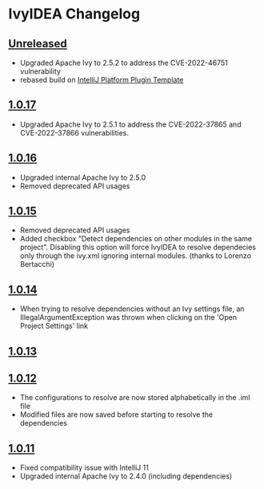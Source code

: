 <!-- Keep a Changelog guide -> https://keepachangelog.com -->

# IvyIDEA Changelog

## [Unreleased]
- Upgraded Apache Ivy to 2.5.2 to address the CVE-2022-46751 vulnerability
- rebased build on [IntelliJ Platform Plugin Template](https://github.com/JetBrains/intellij-platform-plugin-template)

## [1.0.17]
- Upgraded Apache Ivy to 2.5.1 to address the CVE-2022-37865 and CVE-2022-37866 vulnerabilities.

## [1.0.16]
- Upgraded internal Apache Ivy to 2.5.0
- Removed deprecated API usages

## [1.0.15]
- Removed deprecated API usages
- Added checkbox "Detect dependencies on other modules in the same project". Disabling this option will force IvyIDEA to resolve dependecies only through the ivy.xml ignoring internal modules. (thanks to Lorenzo Bertacchi)

## [1.0.14]
- When trying to resolve dependencies without an Ivy settings file, an IllegalArgumentException was thrown when clicking on the 'Open Project Settings' link

## [1.0.13]

## [1.0.12]
- The configurations to resolve are now stored alphabetically in the .iml file
- Modified files are now saved before starting to resolve the dependencies

## [1.0.11]
- Fixed compatibility issue with IntelliJ 11
- Upgraded internal Apache Ivy to 2.4.0 (including dependencies)

[Unreleased]: https://github.com/guymahieu/ivyidea/compare/1.0.17...HEAD
[1.0.17]: https://github.com/guymahieu/ivyidea/releases/tag/1.0.17
[1.0.16]: https://github.com/guymahieu/ivyidea/releases/tag/1.0.16
[1.0.15]: https://github.com/guymahieu/ivyidea/releases/tag/1.0.15
[1.0.14]: https://github.com/guymahieu/ivyidea/releases/tag/1.0.14
[1.0.13]: https://github.com/guymahieu/ivyidea/releases/tag/1.0.13
[1.0.12]: https://github.com/guymahieu/ivyidea
[1.0.11]: https://github.com/guymahieu/ivyidea
